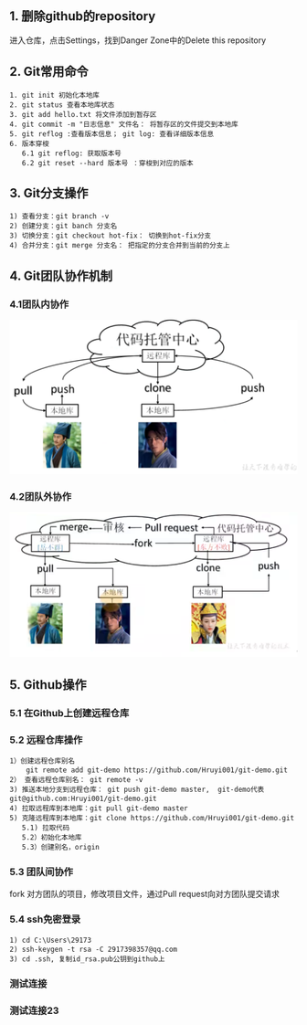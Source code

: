 ## 1. 删除github的repository
进入仓库，点击Settings，找到Danger Zone中的Delete this repository

## 2. Git常用命令   
    1. git init 初始化本地库  
    2. git status 查看本地库状态  
    3. git add hello.txt 将文件添加到暂存区  
    4. git commit -m "日志信息" 文件名： 将暂存区的文件提交到本地库
    5. git reflog :查看版本信息； git log: 查看详细版本信息
    6. 版本穿梭
       6.1 git reflog: 获取版本号
       6.2 git reset --hard 版本号 ：穿梭到对应的版本

## 3. Git分支操作
    1) 查看分支：git branch -v
    2) 创建分支：git banch 分支名
    3) 切换分支：git checkout hot-fix： 切换到hot-fix分支
    4) 合并分支：git merge 分支名： 把指定的分支合并到当前的分支上 


## 4. Git团队协作机制
### 4.1团队内协作
![团队内协作图](./images/1.png)
### 4.2团队外协作
![团队外协作图](./images/2.png)

## 5. Github操作
### 5.1 在Github上创建远程仓库
### 5.2 远程仓库操作  
    1）创建远程仓库别名
        git remote add git-demo https://github.com/Hruyi001/git-demo.git
    2） 查看远程仓库别名： git remote -v
    3) 推送本地分支到远程仓库： git push git-demo master,  git-demo代表git@github.com:Hruyi001/git-demo.git
    4) 拉取远程库到本地库：git pull git-demo master
    5) 克隆远程库到本地库：git clone https://github.com/Hruyi001/git-demo.git 
       5.1) 拉取代码
       5.2）初始化本地库
       5.3）创建别名，origin
### 5.3 团队间协作
fork 对方团队的项目，修改项目文件，通过Pull request向对方团队提交请求

### 5.4 ssh免密登录
    1) cd C:\Users\29173
    2) ssh-keygen -t rsa -C 2917398357@qq.com
    3) cd .ssh, 复制id_rsa.pub公钥到github上

### 测试连接
### 测试连接23

